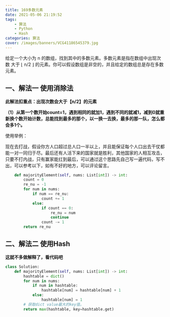 ```yaml
---
title: 169多数元素
date: 2021-05-06 21:19:52
tags:
	- 算法
	- Python
	- Hash
categories: 算法
cover: /images/banners/VCG41186545379.jpg
---
```



给定一个大小为 n 的数组，找到其中的多数元素。多数元素是指在数组中出现次数 大于 ⌊ n/2 ⌋ 的元素。你可以假设数组是非空的，并且给定的数组总是存在多数元素。

## 一、解法一 使用消除法

**此解法扣重点：出现次数会大于【n/2】的元素**

**（1）从第一个数开始count=1，遇到相同的就加1，遇到不同的就减1，减到0就重新换个数开始计数，总能找到最多的那个，以一换一去换，最多的那一队，怎么都会多1个。**

使用举例：

​		现在去打战，假设你方人口超过总人口一半以上，并且能保证每个人口出去干仗都能一对一同归于尽。最后还有人活下来的国家就是胜利，其他国家的人相互攻击，只要不打内战，只有赢家能扛到最后，可以通过这个思路先自己写一遍代码，写不出，可以参考以下，如有不好的地方，可以评论留言。

```python
    def majorityElement(self, nums: List[int]) -> int:
        count = 0
        re_nu = -1
        for num in nums:
            if num == re_nu:
                count += 1
            else:
                if count == 0:
                    re_nu = num
                    continue
                count -= 1
        return re_nu
```




## 二、解法二 使用Hash

**这就不多做解释了，看代码吧**
```python
class Solution:
    def majorityElement(self, nums: List[int]) -> int:
        hashtable = dict()
        for num in nums:
            if num in hashtable:
                hashtable[num] = hashtable[num] + 1
            else:
                hashtable[num] = 1
        # 获取dict value最大的key值。
        return max(hashtable, key=hashtable.get)
```

